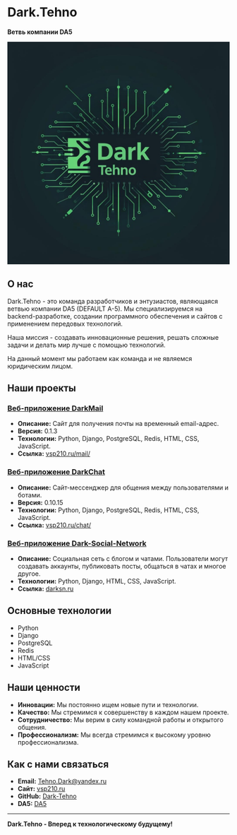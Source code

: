 # Dark.Tehno

**Ветвь компании DA5**

![Dark.Tehno Logo](https://raw.githubusercontent.com/Dark-Tehno/.github/main/profile/link_to_your_logo.jpeg)  
## О нас

Dark.Tehno - это команда разработчиков и энтузиастов, являющаяся ветвью компании DA5 (DEFAULT A-5). Мы специализируемся на backend-разработке, создании программного обеспечения и сайтов с применением передовых технологий.

Наша миссия - создавать инновационные решения, решать сложные задачи и делать мир лучше с помощью технологий.

На данный момент мы работаем как команда и не являемся юридическим лицом.

## Наши проекты

### [Веб-приложение DarkMail](https://vsp210.ru/mail/)
*   **Описание:** Сайт для получения почты на временный email-адрес.
*   **Версия:** 0.1.3
*   **Технологии:** Python, Django, PostgreSQL, Redis, HTML, CSS, JavaScript.
*   **Ссылка:** [vsp210.ru/mail/](https://vsp210.ru/mail/)

### [Веб-приложение DarkChat](https://vsp210.ru/chat/)
*   **Описание:** Сайт-мессенджер для общения между пользователями и ботами.
*   **Версия:** 0.10.15
*   **Технологии:** Python, Django, PostgreSQL, Redis, HTML, CSS, JavaScript.
*   **Ссылка:** [vsp210.ru/chat/](https://vsp210.ru/chat/)

### [Веб-приложение Dark-Social-Network](https://darksn.ru)
*   **Описание:** Социальная сеть с блогом и чатами. Пользователи могут создавать аккаунты, публиковать посты, общаться в чатах и многое другое.
*   **Технологии:** Python, Django, HTML, CSS, JavaScript.
*   **Ссылка:** [darksn.ru](https://darksn.ru)

## Основные технологии

*   Python
*   Django
*   PostgreSQL
*   Redis
*   HTML/CSS
*   JavaScript

## Наши ценности

*   **Инновации:** Мы постоянно ищем новые пути и технологии.
*   **Качество:** Мы стремимся к совершенству в каждом нашем проекте.
*   **Сотрудничество:** Мы верим в силу командной работы и открытого общения.
*   **Профессионализм:** Мы всегда стремимся к высокому уровню профессионализма.

## Как с нами связаться

*   **Email:** Tehno.Dark@yandex.ru
*   **Сайт:** [vsp210.ru](https://vsp210.ru)
*   **GitHub:** [Dark-Tehno](https://github.com/Dark-Tehno/)
*   **DA5:** [DA5](https://defaultafive.ru/)
---

**Dark.Tehno - Вперед к технологическому будущему!**
